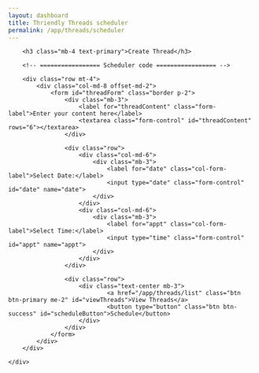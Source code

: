 ```yaml
---
layout: dashboard
title: Thriendly Threads scheduler
permalink: /app/threads/scheduler
---
```


<div id="content">
    <div class="container mt-4 col-md-6 text-center">

        <h3 class="mb-4 text-primary">Create Thread</h3>

        <!-- ================= Scheduler code ================= -->

        <div class="row mt-4">
            <div class="col-md-8 offset-md-2">
                <form id="threadForm" class="border p-2">
                    <div class="mb-3">
                        <label for="threadContent" class="form-label">Enter your content here</label>
                        <textarea class="form-control" id="threadContent" rows="6"></textarea>
                    </div>

                    <div class="row">
                        <div class="col-md-6">
                            <div class="mb-3">
                                <label for="date" class="col-form-label">Select Date:</label>
                                <input type="date" class="form-control" id="date" name="date">
                            </div>
                        </div>
                        <div class="col-md-6">
                            <div class="mb-3">
                                <label for="appt" class="col-form-label">Select Time:</label>
                                <input type="time" class="form-control" id="appt" name="appt">
                            </div>
                        </div>
                    </div>

                    <div class="row">
                        <div class="text-center mb-3">
                                <a href="/app/threads/list" class="btn btn-primary me-2" id="viewThreads">View Threads</a>
                                <button type="button" class="btn btn-success" id="scheduleButton">Schedule</button>
                        </div>
                    </div>
                </form>
            </div>
        </div>

    </div>

</div>

<script type="module" src="{{ site.baseurl }}/assets/js/firebaseauth.js"></script>
<!-- <script src="{{ site.baseurl }}/assets/js/smartreply.js"></script> -->
<script src="{{ site.baseurl }}/assets/js/dashboard/threads-scheduler.js"></script>

<script type="module">
    import { checkAuthAndExecute } from "{{ site.baseurl }}/assets/js/firebaseauth.js";

    /* // On profile page
    checkAuthAndExecute(
        (user) => {
            console.log("Inside smart reply page : " + user);
            // User is signed in
            console.log("Inside smart reply page User is signed in:", user.email);
            console.log("Inside smart reply page User token:", user.getIdToken());
            user.getIdToken()
                .then((idToken) => {
                    // idToken contains the ID token string
                    console.log("ID Token:", idToken);
                })
                .catch((error) => {
                    console.error("Error getting ID token:", error.message);
                });
        }
    ); */

</script>
